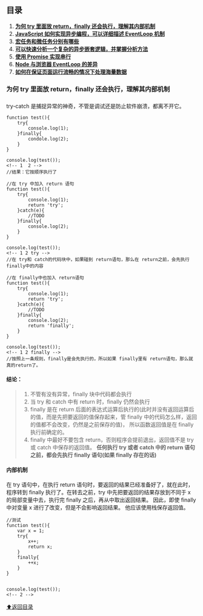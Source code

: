 ## 目录

1. **[为何 try 里面放 return，finally 还会执行，理解其内部机制](#try)**
1. **[JavaScript 如何实现异步编程，可以详细描述 EventLoop 机制](#)**
1. **[宏任务和微任务分别有哪些](#)**
1. **[可以快速分析一个复杂的异步嵌套逻辑，并掌握分析方法](#)**
1. **[使用 Promise 实现串行](#)**
1. **[Node 与浏览器 EventLoop 的差异](#)**
1. **[如何在保证页面运行流畅的情况下处理海量数据](#)**

### <h3 id="try">为何 try 里面放 return，finally 还会执行，理解其内部机制<h3>

try-catch 是捕捉异常的神奇，不管是调试还是防止软件崩溃，都离不开它。

```javascript{.line-numbers}
function test(){
    try{
        console.log(1);
    }finally{
        condole.log(2);
    }
}

console.log(test());
<!-- 1  2 -->
//结果：它按顺序执行了
```

```javascript{.line-numbers}
//在 try 中加入 return 语句
function test(){
    try{
        console.log(1);
        return 'try';
    }catch(e){
        //TODO
    }finally{
        console.log(2);
    }
}

console.log(test());
<!-- 1 2 try -->
//在 try和 catch的代码块中，如果碰到 return语句，那么在 return之前，会先执行finally中的内容
```

```javascript{.line-numbers}
//在 finally中也加入 return语句
function test(){
    try{
        console.log(1);
        return 'try';
    }catch(e){
        //TODO
    }finally{
        console.log(2);
        return 'finally';
    }
}

console.log(test());
<!-- 1 2 finally -->
//按照上一条规则，finally是会先执行的，所以如果 finally里有 return语句，那么就真的return了。
```

#### 结论：

> 1. 不管有没有异常，finally 块中代码都会执行
> 1. 当 try 和 catch 中有 return 时，finally 仍然会执行
> 1. finally 是在 return 后面的表达式运算后执行的(此时并没有返回运算后的值，而是先把要返回的值保存起来，管 finally 中的代码怎么样，返回的值都不会改变，仍然是之前保存的值)，
    所以函数返回值是在 finally 执行前确定的。
> 1. finally 中最好不要包含 return，否则程序会提前退出，返回值不是 try 或 catch 中保存的返回值。
>    **任何执行 try 或者 catch 中的 return 语句之前，都会先执行 finally 语句(如果 finally 存在的话)**

#### 内部机制

在 try 语句中，在执行 return 语句时，要返回的结果已经准备好了，就在此时，程序转到 finally 执行了。在转去之前，try 中先把要返回的结果存放到不同于 x 的局部变量中去，执行完 finally 之后，再从中取出返回结果。
因此，即使 finally 中对变量 x 进行了改变，但是不会影响返回结果。
他应该使用栈保存返回值。

```javascript{.line-numbers}
//测试
function test(){
 	var x = 1;
	try{
		x++;
		return x;
    }
	finally{
	    ++x;
    }
}


console.log(test());
<!-- 2 -->
```

[:arrow_up:返回目录](#目录)
